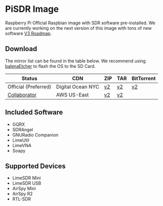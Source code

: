 # PiSDR Image

Raspberry Pi Official Raspbian image with SDR software pre-installed. We are currently working on the next version of this image with tons of new software [V3 Roadmap](https://www.notion.so/45658772e4f341d1b7fe221e1f9cc928?v=cb02cbcdf91d414e8c3eb4e6ea8bb16a). 

## Download
The mirror list can be found in the table below. We recommend using [balenaEtcher](https://www.balena.io/etcher) to flash the OS to the SD Card.

| Status | CDN | ZIP | TAR | BitTorrent | 
|--------|-----|-----|-----|------------|
| Official (Preferred) | Digital Ocean NYC | [v2](http://rosetta.luigifreitas.me/public/pisdr/v2.0/pisdr_v2.tar.xz) | [v2](http://rosetta.luigifreitas.me/public/pisdr/v2.0/pisdr_v2.fixed.zip) | [v2](http://rosetta.luigifreitas.me/public/pisdr/v2.0/pisdr_v2.fixed.torrent) | 
| [Collaborator](https://twitter.com/w4www_brian/status/1111335136929464320) | AWS US-East | [v2](http://w4www.s3-us-east-2.amazonaws.com/pu4spy-pisdr/v2.0/pisdr_v2.tar.xz) | [v2](http://w4www.s3-us-east-2.amazonaws.com/pu4spy-pisdr/v2.0/pisdr_v2.fixed.zip) | |

## Included Software
- GQRX
- SDRAngel
- GNURadio Companion
- LimeUtil
- LimeVNA
- Soapy

## Supported Devices
- LimeSDR Mini
- LimeSDR USB
- AirSpy Mini
- AirSpy R2
- RTL-SDR
